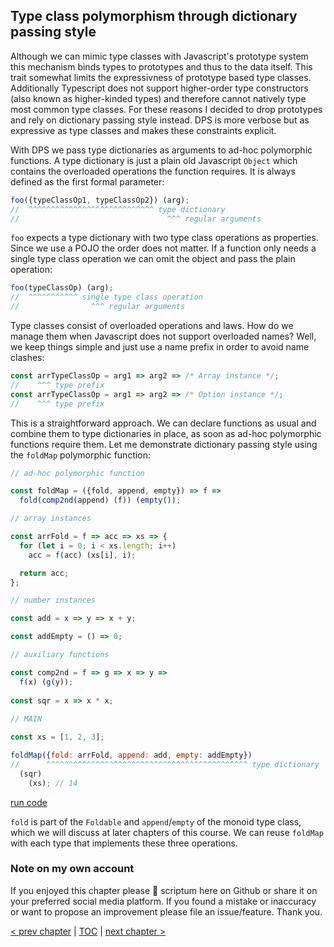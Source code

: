 ## Type class polymorphism through dictionary passing style

Although we can mimic type classes with Javascript's prototype system this mechanism binds types to prototypes and thus to the data itself. This trait somewhat limits the expressivness of prototype based type classes. Additionally Typescript does not support higher-order type constructors (also known as higher-kinded types) and therefore cannot natively type most common type classes. For these reasons I decided to drop prototypes and rely on dictionary passing style instead. DPS is more verbose but as expressive as type classes and makes these constraints explicit.

With DPS we pass type dictionaries as arguments to ad-hoc polymorphic functions. A type dictionary is just a plain old Javascript `Object` which contains the overloaded operations the function requires. It is always defined as the first formal parameter:

```javascript
foo({typeClassOp1, typeClassOp2}) (arg);
//  ^^^^^^^^^^^^^^^^^^^^^^^^^^^^ type dictionary
//                                 ^^^ regular arguments
```
`foo` expects a type dictionary with two type class operations as properties. Since we use a POJO the order does not matter. If a function only needs a single type class operation we can omit the object and pass the plain operation:

```javascript
foo(typeClassOp) (arg);
//  ^^^^^^^^^^^ single type class operation
//                ^^^ regular arguments
```
Type classes consist of overloaded operations and laws. How do we manage them when Javascript does not support overloaded names? Well, we keep things simple and just use a name prefix in order to avoid name clashes:

```javascript
const arrTypeClassOp = arg1 => arg2 => /* Array instance */;
//    ^^^ type prefix
const arrTypeClassOp = arg1 => arg2 => /* Option instance */;
//    ^^^ type prefix
```
This is a straightforward approach. We can declare functions as usual and combine them to type dictionaries in place, as soon as ad-hoc polymorphic functions require them. Let me demonstrate dictionary passing style using the `foldMap` polymorphic function:

```javascript
// ad-hoc polymorphic function

const foldMap = ({fold, append, empty}) => f =>
  fold(comp2nd(append) (f)) (empty());

// array instances

const arrFold = f => acc => xs => {
  for (let i = 0; i < xs.length; i++)
    acc = f(acc) (xs[i], i);

  return acc;
};

// number instances

const add = x => y => x + y;

const addEmpty = () => 0;

// auxiliary functions

const comp2nd = f => g => x => y =>
  f(x) (g(y));
  
const sqr = x => x * x;
  
// MAIN

const xs = [1, 2, 3];

foldMap({fold: arrFold, append: add, empty: addEmpty})
//      ^^^^^^^^^^^^^^^^^^^^^^^^^^^^^^^^^^^^^^^^^^^^^ type dictionary
  (sqr)
    (xs); // 14
```
[run code](https://repl.it/repls/HighlevelOblongDatamart)

`fold` is part of the `Foldable` and `append`/`empty` of the monoid type class, which we will discuss at later chapters of this course. We can reuse `foldMap` with each type that implements these three operations.

### Note on my own account

If you enjoyed this chapter please 🌟 scriptum here on Github or share it on your preferred social media platform. If you found a mistake or inaccuracy or want to propose an improvement please file an issue/feature. Thank you.

[&lt; prev chapter](https://github.com/kongware/scriptum/blob/master/ch-12.md) | [TOC](https://github.com/kongware/scriptum#functional-programming-course-toc) | [next chapter &gt;](https://github.com/kongware/scriptum/blob/master/ch-14.md)

